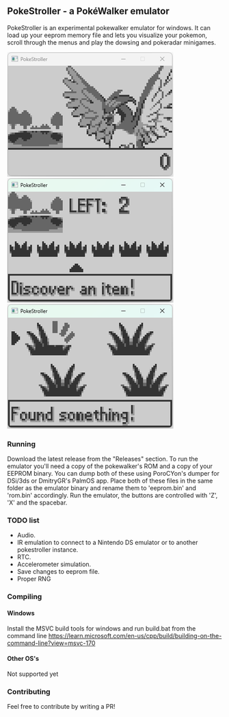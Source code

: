 ## PokeStroller - a PokéWalker emulator
PokeStroller is an experimental pokewalker emulator for windows. It can load up your eeprom memory file and lets you visualize your pokemon, scroll through the menus and play the dowsing and pokeradar minigames.

![home](https://github.com/jpcerrone/pokestroller/blob/refactor/img/home.gif)
![dowsing](https://github.com/jpcerrone/pokestroller/blob/refactor/img/dowsing.gif)
![battle](https://github.com/jpcerrone/pokestroller/blob/refactor/img/battle.gif)

### Running
Download the latest release from the "Releases" section. 
To run the emulator you'll need a copy of the pokewalker's ROM and a copy of your EEPROM binary. You can dump both of these using PoroCYon's dumper for DSi/3ds or DmitryGR's PalmOS app.
Place both of these files in the same folder as the emulator binary and rename them to 'eeprom.bin' and 'rom.bin' accordingly.
Run the emulator, the buttons are controlled with 'Z', 'X' and the spacebar.

### TODO list
- Audio.
- IR emulation to connect to a Nintendo DS emulator or to another pokestroller instance.
- RTC.
- Accelerometer simulation.
- Save changes to eeprom file.
- Proper RNG

### Compiling
#### Windows
Install the MSVC build tools for windows and run build.bat from the command line
https://learn.microsoft.com/en-us/cpp/build/building-on-the-command-line?view=msvc-170
#### Other OS's
Not supported yet

### Contributing
Feel free to contribute by writing a PR!
